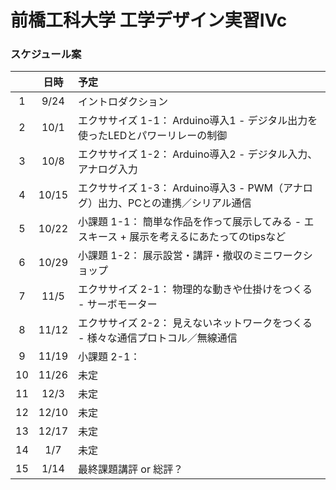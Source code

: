 # 前橋工科大学 工学デザイン実習IVc

### スケジュール案

 |       | 日時  | 予定                                                                                        |
 | :---: | :---: | :------------------------------------------------------------------------------------------ |
 |   1   | 9/24  | イントロダクション                                                                          |
 |   2   | 10/1  | エクササイズ 1-1： Arduino導入1 - デジタル出力を使ったLEDとパワーリレーの制御               |
 |   3   | 10/8  | エクササイズ 1-2： Arduino導入2 - デジタル入力、アナログ入力                                |
 |   4   | 10/15 | エクササイズ 1-3： Arduino導入3 - PWM（アナログ）出力、PCとの連携／シリアル通信             |
 |   5   | 10/22 | 小課題 1-1： 簡単な作品を作って展示してみる - エスキース + 展示を考えるにあたってのtipsなど |
 |   6   | 10/29 | 小課題 1-2： 展示設営・講評・撤収のミニワークショップ                                       |
 |   7   | 11/5  | エクササイズ 2-1： 物理的な動きや仕掛けをつくる - サーボモーター                            |
 |   8   | 11/12 | エクササイズ 2-2： 見えないネットワークをつくる - 様々な通信プロトコル／無線通信            |
 |   9   | 11/19 | 小課題 2-1：                                                                                |
 |  10   | 11/26 | 未定                                                                                        |
 |  11   | 12/3  | 未定                                                                                        |
 |  12   | 12/10 | 未定                                                                                        |
 |  13   | 12/17 | 未定                                                                                        |
 |  14   |  1/7  | 未定                                                                                        |
 |  15   | 1/14  | 最終課題講評 or 総評？                                                                      |

